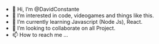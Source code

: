 - 👋 Hi, I’m @DavidConstante
- 👀 I’m interested in code, videogames and things like this.
- 🌱 I’m currently learning Javascript (Node Js), React.
- 💞️ I’m looking to collaborate on all Project.
- 📫 How to reach me ...

<!---
DavidConstante/DavidConstante is a ✨ special ✨ repository because its `README.md` (this file) appears on your GitHub profile.
You can click the Preview link to take a look at your changes.
--->

